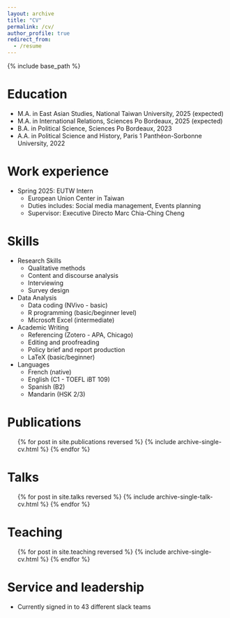 ```yaml
---
layout: archive
title: "CV"
permalink: /cv/
author_profile: true
redirect_from:
  - /resume
---
```


{% include base_path %}

Education
======
* M.A. in East Asian Studies, National Taiwan University, 2025 (expected)
* M.A. in International Relations, Sciences Po Bordeaux, 2025 (expected)
* B.A. in Political Science, Sciences Po Bordeaux, 2023
* A.A. in Political Science and History, Paris 1 Panthéon-Sorbonne University, 2022
  
Work experience
======
* Spring 2025: EUTW Intern
  * European Union Center in Taiwan
  * Duties includes: Social media management, Events planning
  * Supervisor: Executive Directo Marc Chia-Ching Cheng
  
Skills
======
* Research Skills
  * Qualitative methods
  * Content and discourse analysis
  * Interviewing
  * Survey design
* Data Analysis
  * Data coding (NVivo - basic)
  * R programming (basic/beginner level)
  * Microsoft Excel (intermediate)
* Academic Writing
  * Referencing (Zotero - APA, Chicago)
  * Editing and proofreading
  * Policy brief and report production
  * LaTeX (basic/beginner)
* Languages
  * French (native)
  * English (C1 - TOEFL iBT 109)
  * Spanish (B2)
  * Mandarin (HSK 2/3)
  
Publications
======
  <ul>{% for post in site.publications reversed %}
    {% include archive-single-cv.html %}
  {% endfor %}</ul>
  
Talks
======
  <ul>{% for post in site.talks reversed %}
    {% include archive-single-talk-cv.html  %}
  {% endfor %}</ul>
  
Teaching
======
  <ul>{% for post in site.teaching reversed %}
    {% include archive-single-cv.html %}
  {% endfor %}</ul>
  
Service and leadership
======
* Currently signed in to 43 different slack teams
